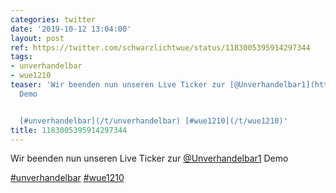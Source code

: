 ```yaml
---
categories: twitter
date: '2019-10-12 13:04:00'
layout: post
ref: https://twitter.com/schwarzlichtwue/status/1183005395914297344
tags:
- unverhandelbar
- wue1210
teaser: 'Wir beenden nun unseren Live Ticker zur [@Unverhandelbar1](https://twitter.com/Unverhandelbar1)
  Demo


  [#unverhandelbar](/t/unverhandelbar) [#wue1210](/t/wue1210)'
title: 1183005395914297344
---
```

Wir beenden nun unseren Live Ticker zur [@Unverhandelbar1](https://twitter.com/Unverhandelbar1) Demo

[#unverhandelbar](/t/unverhandelbar) [#wue1210](/t/wue1210)